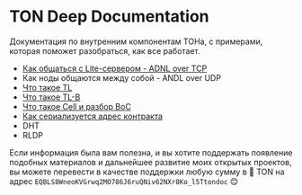 # TON Deep Documentation
Документация по внутренним компонентам ТОНа, с примерами, которая поможет разобраться, как все работает. 

* [Как общаться с Lite-сервером - ADNL over TCP](/ADNL-TCP-Liteserver.md)
* Как ноды общаются между собой - ANDL over UDP
* [Что такое TL](/TL.md)
* [Что такое TL-B](/TL-B.md)
* [Что такое Cell и разбор BoC](/Cells-BoC.md)
* [Как сериализуется адрес контракта](/Address.md)
* DHT
* RLDP

Если информация была вам полезна, и вы хотите поддержать появление подобных материалов и дальнейшее развитие моих открытых проектов, вы можете перевести в качестве поддержки любую сумму в 💎 TON на адрес `EQBLS8WneoKVGrwq2MO786J6ruQNiv62NXr8Ko_l5Ttondoc` 😊
